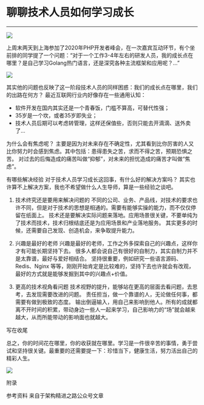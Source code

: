 # 聊聊技术人员如何学习成长
---

<img src="//qlhox0zpu.hn-bkt.clouddn.com/lljsryrhcz0.png"/>

上周末两天到上海参加了2020年PHP开发者峰会，在一次嘉宾互动环节，有个坐前排的同学提了一个问题：“对于一个工作3-4年左右的研发人员，我的成长点在哪里？是自己学习Golang热门语言，还是深究各种主流框架和应用呢？...”

<img src="//qlhox0zpu.hn-bkt.clouddn.com/lljsryrhcz1.png"/>

其实他的问题也反映了这一阶段技术人员的同样困惑：我们的成长点在哪里，我们的出路在何方？
最近互联网行业内好像存在一些通用认知：
- 软件开发在国内其实还是一个青春饭，门槛不算高，可替代性强；
- 35岁是一个坎，或者35岁即失业；
- 技术人员后期可以考虑转管理，这样还保值些，否则只能去开滴滴、送外卖了...

为什么会有焦虑呢？
主要是因为对未来存在不确定性，尤其看到比你厉害的人又比你努力时会感到焦虑。其中包括：患得患失之苦，求而不得之苦，预期恐惧之苦。
对过去的后悔造成的痛苦叫做“抑郁”，对未来的担忧造成的痛苦才叫做“焦虑”。

有哪些解决经验
对于技术人员学习成长这回事，有什么好的解决方案吗？
其实也许算不上解决方案，我也不希望做什么人生导师，算是一些经验之谈吧。
1. 技术终究还是要用来解决问题的
不同的公司、业务、产品线，对技术的要求也许不同，但是对于技术的思想是相通的。需要有能够实操的能力，而不仅仅停留在纸面上。
技术还是要解决实际问题来落地。应用场景很关键，不要单纯为了技术而技术，技术归根结底还是为应用场景和产业落地服务。
其实更多的时候，还需要自己发现、创造机会，来争取提升能力。

2. 兴趣是最好的老师
兴趣是最好的老师，工作之外多探索自己的兴趣点，这样你才有可能长期坚持下去。
很多人都会说自己有很好的自制力，其实自制力并不是太靠谱，最好与爱好相结合。
坚持很重要，例如研究一些语言源码、Redis、Nginx 等等，刚刚开始肯定是比较难的，坚持下去也许就会有改观，最好的方式就是能够发掘到其中的兴趣点+价值。

3. 更高的技术视角看问题
技术视野的提升，能够站在更高的层面去看问题，去思考，去发现需要改进的问题。
责任担当，做一个靠谱的人，无论做任何事，都需要有做到极致的态度。
输出倒逼输入，用自己来影响到他人。所有的成就都离不开时间的积累，带动身边一些人一起来学习，自己影响力的“场”就会越来越大，从而所能带动的影响面也就越大。

写在收尾

总之，你的时间花在哪里，你的收获就在哪里。学习是一件很辛苦的事情，勇于尝试和坚持很关键。最重要的还需要提一下：珍惜当下，健康生活，努力活出自己的精彩人生。

<img src="//qlhox0zpu.hn-bkt.clouddn.com/lljsryrhcz2.png"/>

附录

参考资料
来自于架构精进之路公众号文章